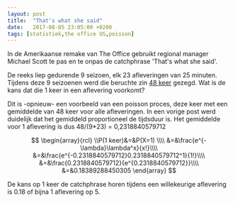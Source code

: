 ```yaml
---
layout: post
title:  "That's what she said"
date:   2017-08-05 23:05:00 +0200
tags: [statistiek,the office US,poisson]
---
```

In de Amerikaanse remake van The Office gebruikt regional manager Michael Scott te pas en te onpas de catchphrase 'That's what she said'.

De reeks liep gedurende 9 seizoen, elk 23 afleveringen van 25 minuten. Tijdens deze 9 seizoenen werd die beruchte zin [48 keer](http://theoffice.wikia.com/wiki/List_of_the_times_somebody_says_%22That%27s_what_she_said%22) gezegd. Wat is de kans dat die 1 keer in een aflevering voorkomt?

Dit is -opnieuw- een voorbeeld van een poisson proces, deze keer met een gemiddelde van 48 keer voor alle afleveringen. In een vorige post werd duidelijk dat het gemiddeld proportioneel de tijdsduur is. Het gemiddelde voor 1 aflevering is dus 48/(9*23) = 0,2318840579712

$$
\begin{array}{rcl}
\\P(1 keer)&=&P(X=1) \\\\
&=&\frac{e^{-\lambda}\lambda^x}{x!}\\\\
&=&\frac{e^{-0.2318840579712}0.2318840579712^1}{1!}\\\\
&=&\frac{0.2318840579712}{e^{0.2318840579712}}\\\\
&=&0.18389288450305
\end{array}
$$

De kans op 1 keer de catchphrase horen tijdens een willekeurige aflevering is 0.18 of bijna 1 aflevering op 5.
